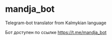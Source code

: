 # mandja_bot
Telegram-bot translator from Kalmykian language

Бот доступен по ссылке https://t.me/mandja_bot
